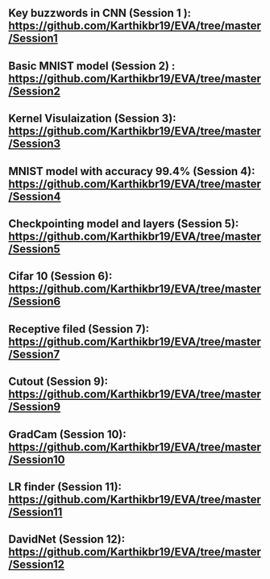 ## Key buzzwords in CNN (Session 1 ): https://github.com/Karthikbr19/EVA/tree/master/Session1

## Basic MNIST model (Session 2) : https://github.com/Karthikbr19/EVA/tree/master/Session2

## Kernel Visulaization (Session 3): https://github.com/Karthikbr19/EVA/tree/master/Session3

## MNIST model with accuracy 99.4% (Session 4): https://github.com/Karthikbr19/EVA/tree/master/Session4

## Checkpointing model and layers (Session 5): https://github.com/Karthikbr19/EVA/tree/master/Session5
 
## Cifar 10 (Session 6): https://github.com/Karthikbr19/EVA/tree/master/Session6

## Receptive filed (Session 7): https://github.com/Karthikbr19/EVA/tree/master/Session7

## Cutout (Session 9): https://github.com/Karthikbr19/EVA/tree/master/Session9

## GradCam (Session 10): https://github.com/Karthikbr19/EVA/tree/master/Session10

## LR finder (Session 11): https://github.com/Karthikbr19/EVA/tree/master/Session11

## DavidNet (Session 12): https://github.com/Karthikbr19/EVA/tree/master/Session12
